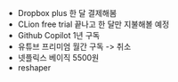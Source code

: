 - Dropbox plus 한 달 결제해봄
- CLion free trial 끝나고 한 달만 지불해볼 예정
- Github Copilot 1년 구독
- 유튜브 프리미엄 월간 구독 -> 취소
- 넷플릭스 베이직 5500원
- reshaper